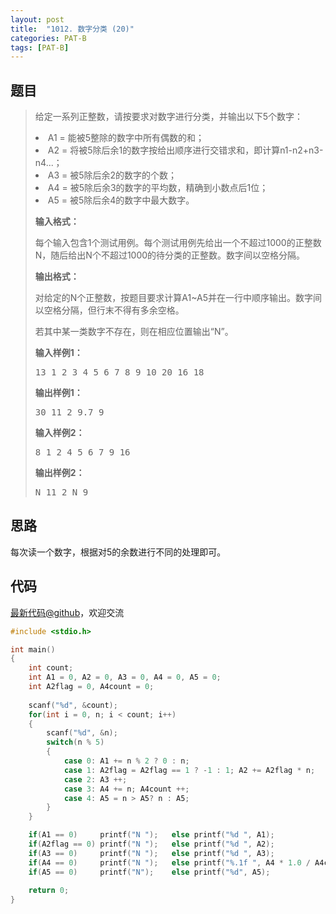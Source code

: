 ```yaml
---
layout: post
title:  "1012. 数字分类 (20)"
categories: PAT-B
tags: [PAT-B]
---
```


## 题目

> <div id="problemContent">
> <p>给定一系列正整数，请按要求对数字进行分类，并输出以下5个数字：</p>
> <li>A1 = 能被5整除的数字中所有偶数的和；
> <li>A2 = 将被5除后余1的数字按给出顺序进行交错求和，即计算n1-n2+n3-n4...；
> <li>A3 = 被5除后余2的数字的个数；
> <li>A4 = 被5除后余3的数字的平均数，精确到小数点后1位；
> <li>A5 = 被5除后余4的数字中最大数字。
>  
> <p><b>
> 输入格式：
> </b></p>
> <p>每个输入包含1个测试用例。每个测试用例先给出一个不超过1000的正整数N，随后给出N个不超过1000的待分类的正整数。数字间以空格分隔。</p>
> <p><b>
> 输出格式：
> </b></p>
> <p>对给定的N个正整数，按题目要求计算A1~A5并在一行中顺序输出。数字间以空格分隔，但行末不得有多余空格。</p>
> <p>若其中某一类数字不存在，则在相应位置输出“N”。</p>
> <b>输入样例1：</b><pre>
> 13 1 2 3 4 5 6 7 8 9 10 20 16 18
> </pre>
> <b>输出样例1：</b><pre>
> 30 11 2 9.7 9
> </pre>
> <b>输入样例2：</b><pre>
> 8 1 2 4 5 6 7 9 16
> </pre>
> <b>输出样例2：</b><pre>
> N 11 2 N 9
> </pre>
> </li></li></li></li></li></div>

## 思路

每次读一个数字，根据对5的余数进行不同的处理即可。

## 代码

[最新代码@github](https://github.com/OliverLew/PAT/blob/master/PATBasic/1012.c)，欢迎交流
```c
#include <stdio.h>

int main()
{
    int count;
    int A1 = 0, A2 = 0, A3 = 0, A4 = 0, A5 = 0;
    int A2flag = 0, A4count = 0;
    
    scanf("%d", &count);
    for(int i = 0, n; i < count; i++)
    {
        scanf("%d", &n);
        switch(n % 5)
        {
            case 0: A1 += n % 2 ? 0 : n;                                break;
            case 1: A2flag = A2flag == 1 ? -1 : 1; A2 += A2flag * n;    break;
            case 2: A3 ++;                                              break;
            case 3: A4 += n; A4count ++;                                break;
            case 4: A5 = n > A5? n : A5;                                break;
        }
    }

    if(A1 == 0)     printf("N ");   else printf("%d ", A1);
    if(A2flag == 0) printf("N ");   else printf("%d ", A2);
    if(A3 == 0)     printf("N ");   else printf("%d ", A3);
    if(A4 == 0)     printf("N ");   else printf("%.1f ", A4 * 1.0 / A4count);
    if(A5 == 0)     printf("N");    else printf("%d", A5);
    
    return 0;
}

```